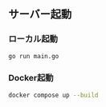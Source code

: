## サーバー起動

### ローカル起動

```bash
go run main.go
```

### Docker起動

```bash
docker compose up --build
```
